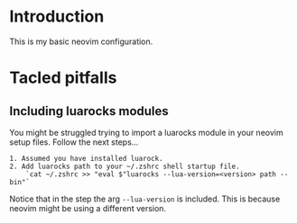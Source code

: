 # Introduction

This is my basic neovim configuration.

# Tacled pitfalls

## Including luarocks modules

You might be struggled trying to import a luarocks module in your neovim setup files. Follow the next steps...

    1. Assumed you have installed luarock.
    2. Add luarocks path to your ~/.zshrc shell startup file.
        `cat ~/.zshrc >> "eval $"luarocks --lua-version=<version> path --bin"`

Notice that in the step the arg `--lua-version` is included. This is because neovim might be using a different version.
